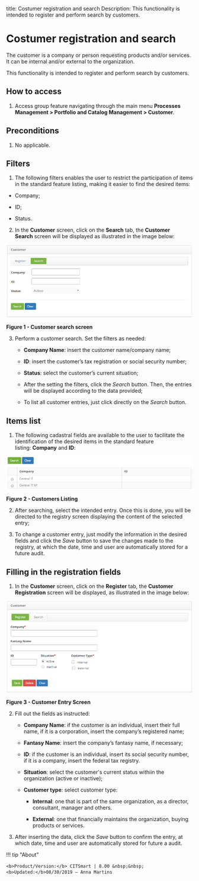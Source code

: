 title: Costumer registration and search
Description: This functionality is intended to register and perform search by customers.

# Costumer registration and search


The customer is a company or person requesting products and/or services. It can
be internal and/or external to the organization.

This functionality is intended to register and perform search by customers.

How to access
-------------

1.  Access group feature navigating through the main menu **Processes
    Management > Portfolio and Catalog Management > Customer**.

Preconditions
-------------

1.  No applicable.

Filters
-------

1.  The following filters enables the user to restrict the participation of
    items in the standard feature listing, making it easier to find the desired
    items:

-   Company;

-   ID;

-   Status.

2.  In the **Customer** screen, click on the **Search** tab, the **Customer
    Search** screen will be displayed as illustrated in the image below:

   ![figure](images/client-1.png)
   
   **Figure 1 - Customer search screen**

3.  Perform a customer search. Set the filters as needed:

    -   **Company Name**: insert the customer name/company name;

    -   **ID**: insert the customer’s tax registration or social security
        number;

    -   **Status**: select the customer’s current situation;

    -   After the setting the filters, click the *Search* button. Then, the
        entries will be displayed according to the data provided;

    -   To list all customer entries, just click directly on
        the *Search* button.

Items list
----------

1.  The following cadastral fields are available to the user to facilitate the
    identification of the desired items in the standard feature
    listing: **Company** and **ID**:

   ![figure](images/client-2.png)
   
   **Figure 2 - Customers Listing**

2.  After searching, select the intended entry. Once this is done, you will be
    directed to the registry screen displaying the content of the selected
    entry;

3.  To change a customer entry, just modify the information in the desired
    fields and click the *Save* button to save the changes made to the registry,
    at which the date, time and user are automatically stored for a future
    audit.

Filling in the registration fields
----------------------------------

1.  In the **Customer** screen, click on the **Register** tab, the **Customer
    Registration** screen will be displayed, as illustrated in the image below:

   ![figure](images/client-3.png)
   
   **Figure 3 - Customer Entry Screen**

2.  Fill out the fields as instructed:

    -   **Company Name**: if the customer is an individual, insert their full
        name, if it is a corporation, insert the company’s registered name;

    -   **Fantasy Name**: insert the company’s fantasy name, if necessary;

    -   **ID**: if the customer is an individual, insert its social security
        number, if it is a company, insert the federal tax registry.

    -   **Situation**: select the customer's current status withiin the
        organization (active or inactive);

    -   **Customer type**: select customer type:

        -   **Internal**: one that is part of the same organization, as a
            director, consultant, manager and others.

        -   **External**: one that financially maintains the organization,
            buying products or services.

3.  After inserting the data, click the *Save* button to confirm the entry, at
    which date, time and user are automatically stored for future a audit.



!!! tip "About"

    <b>Product/Version:</b> CITSmart | 8.00 &nbsp;&nbsp;
    <b>Updated:</b>08/30/2019 – Anna Martins
